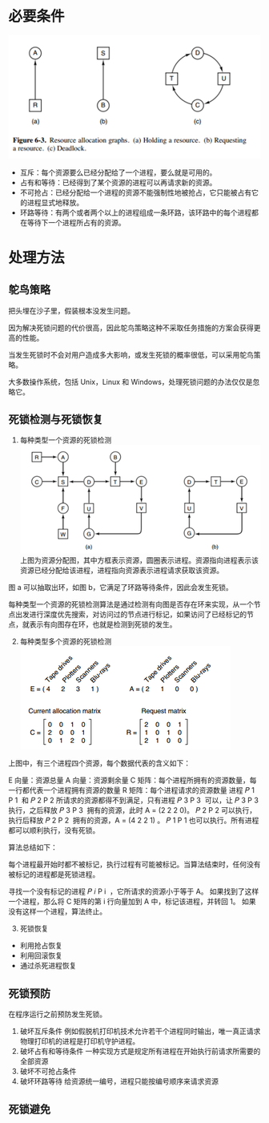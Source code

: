 # 必要条件
![](image-7.png)
* 互斥：每个资源要么已经分配给了一个进程，要么就是可用的。
* 占有和等待：已经得到了某个资源的进程可以再请求新的资源。
* 不可抢占：已经分配给一个进程的资源不能强制性地被抢占，它只能被占有它的进程显式地释放。
* 环路等待：有两个或者两个以上的进程组成一条环路，该环路中的每个进程都在等待下一个进程所占有的资源。
# 处理方法
## 鸵鸟策略
把头埋在沙子里，假装根本没发生问题。

因为解决死锁问题的代价很高，因此鸵鸟策略这种不采取任务措施的方案会获得更高的性能。

当发生死锁时不会对用户造成多大影响，或发生死锁的概率很低，可以采用鸵鸟策略。

大多数操作系统，包括 Unix，Linux 和 Windows，处理死锁问题的办法仅仅是忽略它。

## 死锁检测与死锁恢复
1. 每种类型一个资源的死锁检测
![](image-8.png)
上图为资源分配图，其中方框表示资源，圆圈表示进程。资源指向进程表示该资源已经分配给该进程，进程指向资源表示进程请求获取该资源。

图 a 可以抽取出环，如图 b，它满足了环路等待条件，因此会发生死锁。

每种类型一个资源的死锁检测算法是通过检测有向图是否存在环来实现，从一个节点出发进行深度优先搜索，对访问过的节点进行标记，如果访问了已经标记的节点，就表示有向图存在环，也就是检测到死锁的发生。

2. 每种类型多个资源的死锁检测
![](image-9.png)

上图中，有三个进程四个资源，每个数据代表的含义如下：

E 向量：资源总量
A 向量：资源剩余量
C 矩阵：每个进程所拥有的资源数量，每一行都代表一个进程拥有资源的数量
R 矩阵：每个进程请求的资源数量
进程 
𝑃
1
P 
1
​
  和 
𝑃
2
P 
2
​
  所请求的资源都得不到满足，只有进程 
𝑃
3
P 
3
​
  可以，让 
𝑃
3
P 
3
​
  执行，之后释放 
𝑃
3
P 
3
​
  拥有的资源，此时 A = (2 2 2 0)。
𝑃
2
P 
2
​
  可以执行，执行后释放 
𝑃
2
P 
2
​
  拥有的资源，A = (4 2 2 1) 。
𝑃
1
P 
1
​
  也可以执行。所有进程都可以顺利执行，没有死锁。

算法总结如下：

每个进程最开始时都不被标记，执行过程有可能被标记。当算法结束时，任何没有被标记的进程都是死锁进程。

寻找一个没有标记的进程 
𝑃
𝑖
P 
i
​
 ，它所请求的资源小于等于 A。
如果找到了这样一个进程，那么将 C 矩阵的第 i 行向量加到 A 中，标记该进程，并转回 1。
如果没有这样一个进程，算法终止。

3. 死锁恢复
* 利用抢占恢复
* 利用回滚恢复
* 通过杀死进程恢复

## 死锁预防
在程序运行之前预防发生死锁。
1. 破坏互斥条件
例如假脱机打印机技术允许若干个进程同时输出，唯一真正请求物理打印机的进程是打印机守护进程。
2. 破坏占有和等待条件
一种实现方式是规定所有进程在开始执行前请求所需要的全部资源
3. 破坏不可抢占条件
4. 破坏环路等待
给资源统一编号，进程只能按编号顺序来请求资源

## 死锁避免